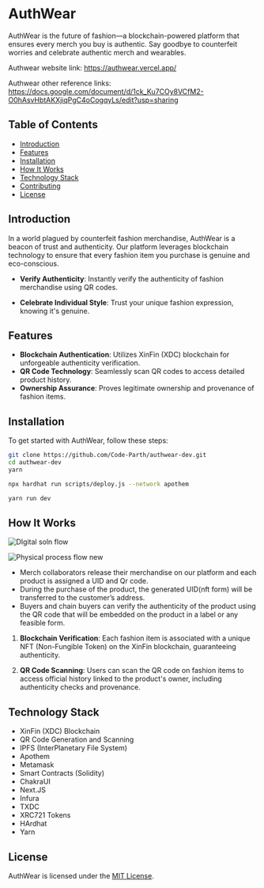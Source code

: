 # AuthWear

AuthWear is the future of fashion—a blockchain-powered platform that ensures every merch you buy is authentic. Say goodbye to counterfeit worries and celebrate authentic merch and wearables. 

Authwear website link: https://authwear.vercel.app/

Authwear other reference links: https://docs.google.com/document/d/1ck_Ku7COy8VCfM2-O0hAsvHbtAKXjiqPgC4oCogqyLs/edit?usp=sharing

## Table of Contents
- [Introduction](#introduction)
- [Features](#features)
- [Installation](Installation)
- [How It Works](#how-it-works)
- [Technology Stack](#technology-stack)
- [Contributing](#contributing)
- [License](#license)

## Introduction

In a world plagued by counterfeit fashion merchandise, AuthWear is a beacon of trust and authenticity. Our platform leverages blockchain technology to ensure that every fashion item you purchase is genuine and eco-conscious.

- **Verify Authenticity**: Instantly verify the authenticity of fashion merchandise using QR codes.

- **Celebrate Individual Style**: Trust your unique fashion expression, knowing it's genuine.

## Features

- **Blockchain Authentication**: Utilizes XinFin (XDC) blockchain for unforgeable authenticity verification.
- **QR Code Technology**: Seamlessly scan QR codes to access detailed product history.
- **Ownership Assurance**: Proves legitimate ownership and provenance of fashion items.

## Installation

To get started with AuthWear, follow these steps:

```bash
git clone https://github.com/Code-Parth/authwear-dev.git
cd authwear-dev
yarn
```

```bash
npx hardhat run scripts/deploy.js --network apothem
```

```bash
yarn run dev
```


## How It Works

![DIgital soln flow](https://github.com/Code-Parth/authwear-dev/assets/84669955/3692672a-dd4c-4845-bff8-982b78fc7c8a)

![Physical process flow new](https://github.com/Code-Parth/authwear-dev/assets/84669955/fc2054f1-69dc-42ea-b59c-10481a8d06c1)

- Merch collaborators release their merchandise on our platform and each product is assigned a UID and Qr code.
- During the purchase of the product, the generated UID(nft form) will be transferred to the customer’s address.
- Buyers and chain buyers can verify the authenticity of the product using the QR code that will be embedded on the product in a label or any feasible form.



1. **Blockchain Verification**: Each fashion item is associated with a unique NFT (Non-Fungible Token) on the XinFin blockchain, guaranteeing authenticity.

2. **QR Code Scanning**: Users can scan the QR code on fashion items to access official history linked to the product's owner, including authenticity checks and provenance.



## Technology Stack

- XinFin (XDC) Blockchain
- QR Code Generation and Scanning
- IPFS (InterPlanetary File System)
- Apothem
- Metamask
- Smart Contracts (Solidity)
- ChakraUI
- Next.JS
- Infura
- TXDC
- XRC721 Tokens
- HArdhat
- Yarn


## License

AuthWear is licensed under the [MIT License](LICENSE).
